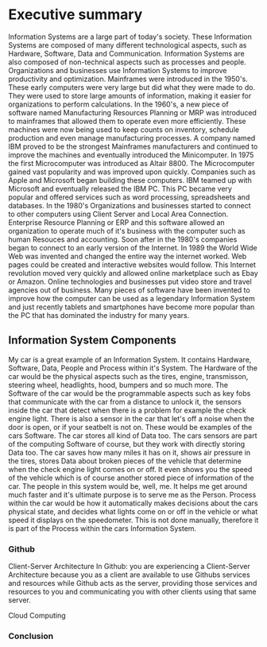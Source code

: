 # Executive summary 
Information Systems are a large part of today's society. These Information Systems are composed of many different technological aspects, such as Hardware, Software, Data and Communication. Information Systems are also composed of non-technical aspects such as processes and people. Organizations and businesses use Information Systems to improve productivity and optimization. Mainframes were introduced in the 1950's. These early computers were very large but did what they were made to do. They were used to store large amounts of information, making it easier for organizations to perform calculations. In the 1960's, a new piece of software named Manufacturing Resources Planning or MRP was introduced to mainframes that allowed them to operate even more efficiently. These machines were now being used to keep counts on inventory, schedule production and even manage manufacturing processes. A company named IBM proved to be the strongest Mainframes manufacturers and continued to improve the machines and eventually introduced the Minicomputer. In 1975 the first Microcomputer was introduced as Altair 8800. The Microcomputer gained vast popularity and was improved upon quickly. Companies such as Apple and Microsoft began building these computers. IBM teamed up with Microsoft and eventually released the IBM PC. This PC became very popular and offered services such as word processing, spreadsheets and databases. In the 1980's Organizations and businesses started to connect to other computers using Client Server and Local Area Connection. Enterprise Resource Planning or ERP and this software allowed an organization to operate much of it's business with the computer such as human Resouces and accounting. Soon after in the 1980's companies began to connect to an early version of the Internet. In 1989 the World Wide Web was invented and changed the entire way the internet worked. Web pages could be created and interactive websites would follow. This Internet revolution moved very quickly and allowed online marketplace such as Ebay or Amazon. Online technologies and businesses put video store and travel agencies out of business. Many pieces of software have been invented to improve how the computer can be used as a legendary Information System and just recently tablets and smartphones have become more popular than the PC that has dominated the industry for many years.

## Information System Components
My car is a great example of an Information System. It contains Hardware, Software, Data, People and Process within it's System. The Hardware of the car would be the physical aspects such as the tires, engine, transmisson, steering wheel, headlights, hood, bumpers and so much more. The Software of the car would be the programmable aspects such as key fobs that communicate with the car from a distance to unlock it, the sensors inside the car that detect when there is a problem for example the check engine light. There is also a sensor in the car that let's off a noise when the door is open, or if your seatbelt is not on. These would be examples of the cars Software. The car stores all kind of Data too. The cars sensors are part of the computing Software of course, but they work with directly storing Data too. The car saves how many miles it has on it, shows air pressure in the tires, stores Data about broken pieces of the vehicle that determine when the check engine light comes on or off. It even shows you the speed of the vehicle which is of course another stored piece of information of the car. The people in this system would be, well, me. It helps me get around much faster and it's ultimate purpose is to serve me as the Person. Process within the car would be how it automatically makes decisions about the cars physical state, and decides what lights come on or off in the vehicle or what speed it displays on the speedometer. This is not done manually, therefore it is part of the Process within the cars Information System.

### Github
Client-Server Architecture
In Github: you are experiencing a Client-Server Architecture because you as a client are available to use Githubs services and resources while Github acts as the server, providing those services and resources to you and communicating you with other clients using that same server.

Cloud Computing
### Conclusion
